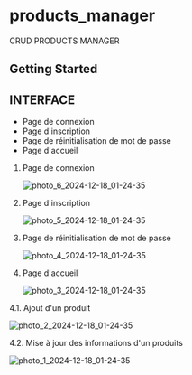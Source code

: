 # products_manager
CRUD PRODUCTS MANAGER
## Getting Started

## INTERFACE
- Page de connexion
- Page d'inscription
- Page de réinitialisation de mot de passe
- Page d'accueil

1. Page de connexion
   
   ![photo_6_2024-12-18_01-24-35](https://github.com/user-attachments/assets/5002f2df-4444-4dec-a125-9dfd44622b84)

3. Page  d'inscription

   ![photo_5_2024-12-18_01-24-35](https://github.com/user-attachments/assets/50bc930d-74a0-4dec-87ec-d96433307e63)

5. Page de réinitialisation de mot de passe

   ![photo_4_2024-12-18_01-24-35](https://github.com/user-attachments/assets/54c51055-46de-4526-84ae-977d95a382a5)

7. Page d'accueil

   ![photo_3_2024-12-18_01-24-35](https://github.com/user-attachments/assets/b3d98f66-ca5f-4742-be12-12c706189b93)

4.1. Ajout d'un produit
  
  ![photo_2_2024-12-18_01-24-35](https://github.com/user-attachments/assets/23c87c0b-5dc4-4762-b16b-42b6823dca8d)

4.2. Mise à jour des informations d'un produits
  
  ![photo_1_2024-12-18_01-24-35](https://github.com/user-attachments/assets/83f55777-03bd-4b23-9887-82bf925bf6ce)
